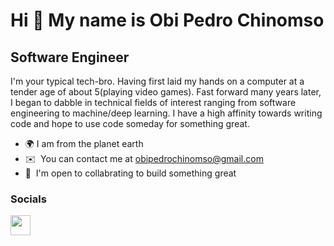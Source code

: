 Hi 👋 My name is Obi Pedro Chinomso
===================================

Software Engineer
----------------

I'm your typical tech-bro. Having first laid my hands on a computer at a tender age of about 5(playing video games). Fast forward many years later, I began to dabble in technical fields of interest ranging from software engineering to machine/deep learning. I have a high affinity towards writing code and hope to use code someday for something great.

* 🌍  I am from the planet earth
* ✉️  You can contact me at [obipedrochinomso@gmail.com](mailto:obipedrochinomso@gmail.com)
* 🤝  I'm open to collabrating to build something great


</p>


### Socials

<p align="left"><a href="https://www.linkedin.com/in/pedro-chinomso-obi-4422b8191" target="_blank" rel="noreferrer"><img src="https://raw.githubusercontent.com/danielcranney/readme-generator/main/public/icons/socials/linkedin.svg" width="32" height="32" /></a> 



